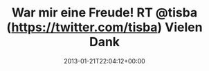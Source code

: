 ---
retweeted: false
source: <a href="http://erased3772509.com" rel="nofollow">erased3772509</a>
entities:
  hashtags: []
  symbols: []
  user_mentions:
  - name: Sebastian Cohnen
    screen_name: tisba
    indices:
    - '24'
    - '30'
    id_str: '10950602'
    id: '10950602'
  - name: Bascht
    screen_name: bascht
    indices:
    - '55'
    - '62'
    id_str: '10683982'
    id: '10683982'
  - name: Geekstammtisch
    screen_name: geekstammtisch
    indices:
    - '94'
    - '109'
    id_str: '951370111'
    id: '951370111'
  urls: []
display_text_range:
- '0'
- '117'
favorite_count: '0'
id_str: '293479132854099969'
truncated: false
retweet_count: '0'
id: '293479132854099969'
created_at: Mon Jan 21 22:04:12 +0000 2013
favorited: false
full_text: War mir eine Freude! RT [@tisba](https://twitter.com/tisba) Vielen Dank
  noch mal an [@bascht](https://twitter.com/bascht) für das tolle Gespräch auf dem
  [@geekstammtisch](https://twitter.com/geekstammtisch) vorhin!
lang: de
tags:
- pesos/twitter
date: '2013-01-21T22:04:12+00:00'
src: https://twitter.com/bascht/status/293479132854099969
original_url: https://twitter.com/bascht/status/293479132854099969
type: twitter_tweet
text: War mir eine Freude! RT [@tisba](https://twitter.com/tisba) Vielen Dank noch
  mal an [@bascht](https://twitter.com/bascht) für das tolle Gespräch auf dem [@geekstammtisch](https://twitter.com/geekstammtisch)
  vorhin!
title: 'War mir eine Freude! RT @tisba (https://twitter.com/tisba) Vielen Dank '

---